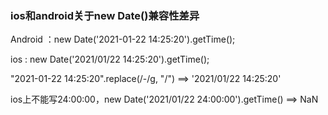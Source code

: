 ### ios和android关于new Date()兼容性差异

Android ：new Date('2021-01-22 14:25:20').getTime();

ios : new Date('2021/01/22 14:25:20').getTime();



"2021-01-22 14:25:20".replace(/-/g, "/")  ==> '2021/01/22 14:25:20'

ios上不能写24:00:00，new Date('2021/01/22 24:00:00').getTime()  ==> NaN


